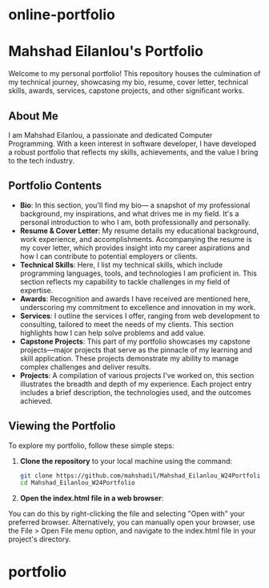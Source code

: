# online-portfolio
# Mahshad Eilanlou's Portfolio

Welcome to my personal portfolio! This repository houses the culmination of my technical journey, showcasing my bio, resume, cover letter, technical skills, awards, services, capstone projects, and other significant works.

## About Me

I am Mahshad Eilanlou, a passionate and dedicated Computer Programming. With a keen interest in software developer, I have developed a robust portfolio that reflects my skills, achievements, and the value I bring to the tech industry.

## Portfolio Contents

- **Bio**: In this section, you'll find my bio— a snapshot of my professional background, my inspirations, and what drives me in my field. It's a personal introduction to who I am, both professionally and personally.
- **Resume & Cover Letter**: My resume details my educational background, work experience, and accomplishments. Accompanying the resume is my cover letter, which provides insight into my career aspirations and how I can contribute to potential employers or clients.
- **Technical Skills**: Here, I list my technical skills, which include programming languages, tools, and technologies I am proficient in. This section reflects my capability to tackle challenges in my field of expertise.
- **Awards**: Recognition and awards I have received are mentioned here, underscoring my commitment to excellence and innovation in my work.
- **Services**: I outline the services I offer, ranging from web development to consulting, tailored to meet the needs of my clients. This section highlights how I can help solve problems and add value.
- **Capstone Projects**: This part of my portfolio showcases my capstone projects—major projects that serve as the pinnacle of my learning and skill application. These projects demonstrate my ability to manage complex challenges and deliver results.
- **Projects**: A compilation of various projects I've worked on, this section illustrates the breadth and depth of my experience. Each project entry includes a brief description, the technologies used, and the outcomes achieved.

## Viewing the Portfolio

To explore my portfolio, follow these simple steps:

1. **Clone the repository** to your local machine using the command:
   ```bash
   git clone https://github.com/mahshadil/Mahshad_Eilanlou_W24Portfolio.git
   cd Mahshad_Eilanlou_W24Portfolio

2. **Open the index.html file in a web browser**:

You can do this by right-clicking the file and selecting "Open with" your preferred browser.
Alternatively, you can manually open your browser, use the File > Open File menu option, and navigate to the index.html file in your project's directory.

# portfolio
